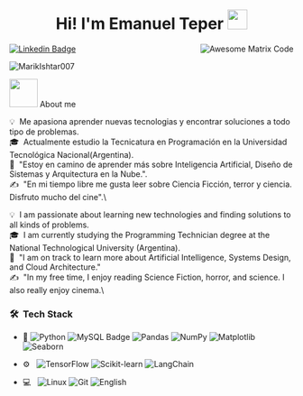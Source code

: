 <h1 align="center">Hi! I'm Emanuel Teper <img src="https://media.giphy.com/media/hvRJCLFzcasrR4ia7z/giphy.gif" width="35"></h1>

<img src = 'https://github.com/MarikIshtar007/MarikIshtar007/blob/master/images/matrix.gif' alt = 'Awesome Matrix Code' align='right'/>

[![Linkedin Badge](https://img.shields.io/badge/-Teper-blue?style=flat-square&logo=Linkedin&logoColor=white&link=https://www.linkedin.com/in/emanuel-teper)](https://www.linkedin.com/in/emanuel-teper) 
<p align="left"> <img src="https://komarev.com/ghpvc/?username=MarikIshtar007" alt="MarikIshtar007" /> </p>


<picture><img src = "https://github.com/7oSkaaa/7oSkaaa/blob/main/Images/about_me.gif?raw=true" width = 50px></picture> About me

💡 &nbsp;Me apasiona aprender nuevas tecnologias y encontrar soluciones a todo tipo de problemas.\
🎓 &nbsp;Actualmente estudio la Tecnicatura en Programación en la Universidad Tecnológica Nacional(Argentina).\
🌱 &nbsp;"Estoy en camino de aprender más sobre Inteligencia Artificial, Diseño de Sistemas y Arquitectura en la Nube.".\
✍️ &nbsp;"En mi tiempo libre me gusta leer sobre Ciencia Ficción, terror y ciencia. Disfruto mucho del cine".\

💡  I am passionate about learning new technologies and finding solutions to all kinds of problems.\
🎓  I am currently studying the Programming Technician degree at the National Technological University (Argentina).\
🌱  "I am on track to learn more about Artificial Intelligence, Systems Design, and Cloud Architecture."\
✍️  "In my free time, I enjoy reading Science Fiction, horror, and science. I also really enjoy cinema.\

<h3> 🛠 &nbsp;Tech Stack</h3>

- :space_invader:
  ![Python](https://img.shields.io/badge/Python-14354C?style=flat-square&logo=python&logoColor=white)
  ![MySQL Badge](https://img.shields.io/badge/-MySQL-blue?style=flat-square&logo=mysql&logoColor=white)
  ![Pandas](https://img.shields.io/badge/Pandas-150458?style=flat-square&logo=pandas&logoColor=white)
  ![NumPy](https://img.shields.io/badge/NumPy-013243?style=flat-square&logo=numpy&logoColor=white)
  ![Matplotlib](https://img.shields.io/badge/Matplotlib-11557C?style=flat-square&logo=matplotlib&logoColor=white)
  ![Seaborn](https://img.shields.io/badge/Seaborn-0A3C4D?style=flat-square&logo=seaborn&logoColor=white)

- ⚙️ &nbsp;
  ![TensorFlow](https://img.shields.io/badge/TensorFlow-FF6F00?style=flat-square&logo=tensorflow&logoColor=white)
  ![Scikit-learn](https://img.shields.io/badge/Scikit--learn-F7931E?style=flat-square&logo=scikit-learn&logoColor=white)
  ![LangChain](https://img.shields.io/badge/LangChain-008F47?style=flat-square&logo=langchain&logoColor=white)

- 💻 &nbsp;
  ![Linux](https://img.shields.io/badge/Linux-000000?style=flat-square&logo=linux&logoColor=white)
  ![Git](https://img.shields.io/badge/Git-F05032?style=flat-square&logo=git&logoColor=white)
  ![English](https://img.shields.io/badge/English-4B92DB?style=flat-square&logo=language&logoColor=white)


